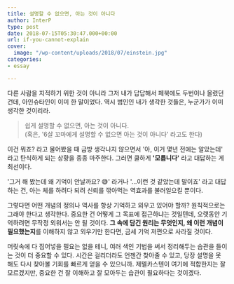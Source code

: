 ```yaml
---
title: 설명할 수 없으면, 아는 것이 아니다
author: InterP
type: post
date: 2018-07-15T05:30:47.000+00:00
url: if-you-cannot-explain
cover:
  image: "/wp-content/uploads/2018/07/einstein.jpg"
categories:
- essay

---
```

다른 사람을 지적하기 위한 것이 아니라 그저 내가 답답해서 페북에도 두번이나 올렸던 건데, 아인슈타인이 이미 한 말이었다. 역시 범인인 내가 생각한 것들은, 누군가가 이미 생각한 것이리라. 

> 쉽게 설명할 수 없으면, 아는 것이 아니다.   
> (혹은, '6살 꼬마에게 설명할 수 없으면 아는 것이 아니다' 라고도 한다)

이건 뭐죠? 라고 물어봤을 때 금방 생각나지 않으면서 '아, 이거 몇년 전에는 알았는데' 라고 탄식하게 되는 상황을 종종 마주한다. 그러면 쿨하게 **'모릅니다'** 라고 대답하는 게 최선이다.

'그거 해 봤는데 왜 기억이 안날까요? 😅' 라거나 '...이런 것 같았는데 말이죠' 라고 대답하는 건, 아는 체를 하려다 되려 신뢰를 깎아먹는 역효과를 불러일으킬 뿐이다.

그렇다면 어떤 개념의 정의나 역사를 항상 기억하고 외우고 있어야 할까? 원칙적으로는 그래야 한다고 생각한다. 중요한 건 어떻게 그 목표에 접근하냐는 것일텐데, 오랫동안 기억하려면 무작정 외워서는 안 될 것이다. **그 속에 담긴 원리는 무엇인지, 왜 이런 개념이 필요했는지**를 이해하지 않고 외우기만 한다면, 금세 기억 저편으로 사라질 것이다.

머릿속에 다 집어넣을 필요는 없을 테니, 여러 색인 기법을 써서 정리해두는 습관을 들이는 것이 더 중요할 수 있다. 시간은 걸리더라도 언젠간 찾아줄 수 있고, 당장 설명을 못 해도 다시 찾아볼 기회를 빠르게 얻을 수 있으니까. 제텔카스텐이 여기에 적합한지는 잘 모르겠지만, 중요한 건 잘 이해하고 잘 모아두는 습관이 필요하다는 것이겠다.